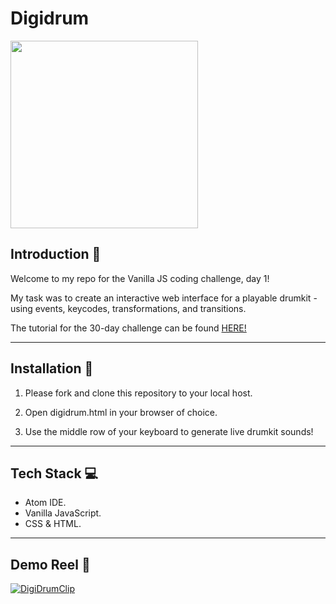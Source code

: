 # Digidrum

<img align="center" src="https://www.trendsmap.com/ipx/https://javascript30.com/images/JS3-social-share.png" width="300"/>

## Introduction :wave:

Welcome to my repo for the Vanilla JS coding challenge, day 1!

My task was to create an interactive web interface for a playable drumkit - using events, keycodes, transformations, and transitions.

The tutorial for the 30-day challenge can be found [HERE!](https://github.com/wesbos/JavaScript30)

<hr>

## Installation :floppy_disk:

1) Please fork and clone this repository to your local host.

2) Open digidrum.html in your browser of choice.

3) Use the middle row of your keyboard to generate live drumkit sounds!

<hr>

## Tech Stack :computer:

- Atom IDE.
- Vanilla JavaScript.
- CSS & HTML.

<hr>

## Demo Reel :movie_camera:

[![DigiDrumClip](https://image.ibb.co/gH9LF7/dd_ss.png)](https://youtu.be/eV_9qYCNYuE "DigiDrum Demo Clip")
